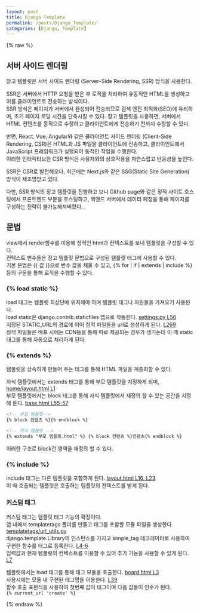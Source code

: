 ```yaml
---
layout: post
title: Django Template
permalink: /posts/Django_Template/
categories: [Django, Template]
---
```


{% raw %}

## 서버 사이드 렌더링

장고 템플릿은 서버 사이드 렌더링 (Server-Side Rendering, SSR) 방식을 사용한다.

SSR은 서버에서 HTTP 요청을 받은 후 로직을 처리하여 유동적인 HTML을 생성하고 이를 클라이언트로 전송하는 방식이다.  
SSR 방식은 페이지가 서버에서 완성되어 전송되므로 검색 엔진 최적화(SEO)에 유리하며, 초기 페이지 로딩 시간을 단축시킬 수 있다.
장고 템플릿을 사용하면, 서버에서 HTML 컨텐츠를 동적으로 수정하고 클라이언트에게 전송하기 전까지 수정할 수 있다.

반면, React, Vue, Angular와 같은 클라이언트 사이드 렌더링 (Client-Side Rendering, CSR)은 HTML과 JS 파일을 클라이언트에 전송하고, 클라이언트에서 JavaScript 프레임워크가 실행되어 동적인 작업을 수행한다.  
이러한 인터렉티브한 CSR 방식은 사용자와의 상호작용을 자연스럽고 반응성을 높인다.

SSR은 CSR로 발전해오다, 최근에는 Next.js와 같은 SSG(Static Site Generation) 방식이 재조명받고 있다.

다만, SSR 방식의 장고 템플릿을 진행하고 보니 Github page와 같은 정적 사이트 호스팅에서 프론트엔드 부분을 호스팅하고, 백엔드 서버에서 데이터 페칭을 통해 페이지를 구성하는 전략이 불가능해져버렸다...

## 문법

view에서 render함수를 이용해 정적인 html과 컨텍스트를 보내 템플릿을 구성할 수 있다.  
컨텍스트 변수들은 장고 템플릿 문법으로 구성된 템플릿 태그에 사용할 수 있다.  
기본 문법은 {{ 값 }}으로 변수 값을 채울 수 있고, {% for | if | extends | include %} 등의 구문을 통해 로직을 수행할 수 있다.

### {% load static %}

load 태그는 템플릿 최상단에 위치해야 하며 탬플릿 태그나 자원들을 가져오기 사용된다.  
load static은 django.contrib.staticfiles 앱으로 작동한다. [settings.py L56](https://github.com/Aivle4-Team3/Aplus-EDU/blob/main/config/settings.py#L56)  
지정된 STATIC_URL의 경로에 이어 정적 파일들을 url로 생성하게 된다. [L269](https://github.com/Aivle4-Team3/Aplus-EDU/blob/main/config/settings.py#L269)  
정적 파일들은 배포 시에는 CDN등을 통해 따로 제공되는 경우가 생기는데 이 때 static 태그를 통해 자동으로 처리하게 된다.

### {% extends %}

템플릿을 상속하게 만들어 주는 태그를 통해 HTML 파일을 계층화할 수 있다.

자식 템플릿에서는 extends 태그를 통해 부모 템플릿을 지정하게 되며, [home/layout.html L1](https://github.com/Aivle4-Team3/Aplus-EDU/blob/main/templates/home/layout.html#L1)  
부모 템플릿에서는 block 태그를 통해 자식 템플릿에서 재정의 할 수 있는 공간을 지정해 둔다. [base.html L55-57](https://github.com/Aivle4-Team3/Aplus-EDU/blob/main/templates/home/base.py#L55-L57)

```html
<!-- 부모 템플릿-->
{% block 컨텐츠 %}{% endblock %}

<!-- 자식 템플릿 -->
{% extends "부모 템플릿.html" %} {% block 컨텐츠 %}컨텐츠{% endblock %}
```

이러한 구조로 block간 영역을 재정의 할 수 있다.

### {% include %}

include 태그는 다른 템플릿을 포함하게 된다. [layout.html L16, L23](https://github.com/Aivle4-Team3/Aplus-EDU/blob/main/templates/home/layout.html#L16)  
이 때 호출되는 템플릿은 호출하는 템플릿의 컨텍스트를 받게 된다.

### 커스텀 태그

커스텀 태그는 템플릿 태그 기능의 확장이다.  
앱 내에서 templatetags 폴더를 만들고 태그를 포함할 모듈 파일을 생성한다. [templatetags/url_utils.py](https://github.com/Aivle4-Team3/Aplus-EDU/blob/main/board/templatetags/url_utils.py)  
django.template.Library의 인스턴스를 가지고 simple_tag 데코레이터로 사용하여 구현한 함수를 태그로 등록한다. [L4-6](https://github.com/Aivle4-Team3/Aplus-EDU/blob/main/board/templatetags/url_utils.py#L4-L6)  
입력값과 현재 템플릿의 컨텍스트를 이용할 수 있어 추가 기능을 사용할 수 있게 된다. [L7](https://github.com/Aivle4-Team3/Aplus-EDU/blob/main/board/templatetags/url_utils.py#L7)

템플릿에서는 load 태그를 통해 태그 모듈을 호출한다. [board.html L3](https://github.com/Aivle4-Team3/Aplus-EDU/blob/main/templates/board/board.html#L3)  
사용시에는 모듈 내 구현된 태그명을 이용한다. [L39](https://github.com/Aivle4-Team3/Aplus-EDU/blob/main/templates/board/board.html#L39)  
함수 호출 표현식을 사용하여 첫번째 값이 태그이며 다음 값들이 인수가 된다.  
`{% current_url 'create' %}`

{% endraw %}
